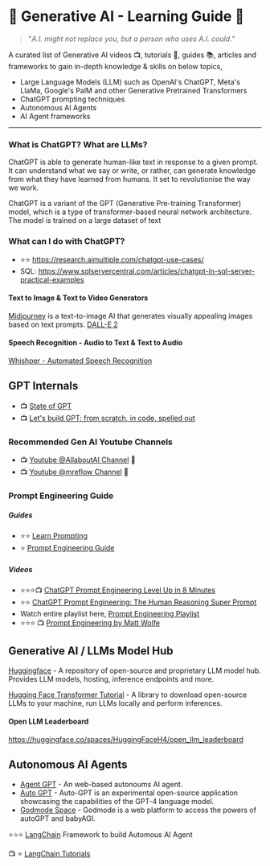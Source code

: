 # :brain: Generative AI - Learning Guide :robot:
> "_A.I. might not replace you, but a person who uses A.I. could._"

A curated list of Generative AI videos :tv:, tutorials :notebook:, guides :books:, articles and frameworks to gain in-depth knowledge & skills on below topics,
- Large Language Models (LLM) such as OpenAI's ChatGPT, Meta's LlaMa, Google's PalM and other Generative Pretrained Transformers
- ChatGPT prompting techniques
- Autonomous AI Agents 
- AI Agent frameworks
---
### What is ChatGPT? What are LLMs?
ChatGPT is able to generate human-like text in response to a given prompt. It can understand what we say or write, or rather, can generate knowledge from what they have learned from humans. It set to revolutionise the way we work.

ChatGPT is a variant of the GPT (Generative Pre-training Transformer) model, which is a type of transformer-based neural network architecture.
The model is trained on a large dataset of text

### What can I do with ChatGPT?

- :star::star: https://research.aimultiple.com/chatgpt-use-cases/
- SQL: https://www.sqlservercentral.com/articles/chatgpt-in-sql-server-practical-examples

#### Text to Image & Text to Video Generators

[Midjourney](https://www.midjourney.com/showcase/recent/) is a text-to-image AI that generates visually appealing images based on text prompts.
[DALL-E 2](https://openai.com/dall-e-2)

#### Speech Recognition - Audio to Text & Text to Audio
[Whishper - Automated Speech Recognition](https://openai.com/research/whisper)

## GPT Internals
- :tv: [State of GPT](https://www.youtube.com/watch?v=bZQun8Y4L2A)
- :tv: [Let's build GPT: from scratch, in code, spelled out](https://youtu.be/kCc8FmEb1nY)

### Recommended Gen AI Youtube Channels
- :tv: [Youtube @AllaboutAI Channel](https://www.youtube.com/@AllAboutAI/videos) 🌟
- :tv: [Youtube @mreflow Channel](https://www.youtube.com/@mreflow/videos) 🌠

### Prompt Engineering Guide
##### Guides
- :star::star: [Learn Prompting](https://learnprompting.org/docs/intro)
- :star: [Prompt Engineering Guide](https://www.promptingguide.ai/)
##### Videos
- :star::star::star::tv: [ChatGPT Prompt Engineering Level Up in 8 Minutes](https://www.youtube.com/watch?v=Qos2rG3zVAM)
- :star::star: [ChatGPT Prompt Engineering: The Human Reasoning Super Prompt ](https://www.youtube.com/watch?v=S4GfRQ9zIj4)
- Watch entire playlist here, [Prompt Engineering Playlist](https://www.youtube.com/watch?v=S4GfRQ9zIj4&list=PL6o08pkcQol7-TlFJl05pEEp4hw418DmM)
- :star::star::star: :tv: [Prompt Engineering by Matt Wolfe](https://www.youtube.com/watch?v=pc8ftlzB2D0)

## Generative AI / LLMs Model Hub 
[Huggingface](https://huggingface.co/) - A repository of open-source and proprietary LLM model hub. Provides LLM models, hosting, inference endpoints and more.

[Hugging Face Transformer Tutorial](https://huggingface.co/learn/nlp-course/chapter2/1?fw=pt) - A library to download open-source LLMs to your machine, run LLMs locally and perform inferences.
#### Open LLM Leaderboard
https://huggingface.co/spaces/HuggingFaceH4/open_llm_leaderboard

## Autonomous AI Agents
- [Agent GPT](https://agentgpt.reworkd.ai/) - An web-based autonoums AI agent.
- [Auto GPT](https://github.com/Significant-Gravitas/Auto-GPT) - Auto-GPT is an experimental open-source application showcasing the capabilities of the GPT-4 language model.
- [Godmode Space](https://godmode.space/) - Godmode is a web platform to access the powers of autoGPT and babyAGI.

:star::star::star: [LangChain](https://python.langchain.com/en/latest/index.html) Framework to build Automous AI Agent

:tv: :star: [LangChain Tutorials](https://www.youtube.com/@lucidateAI)
